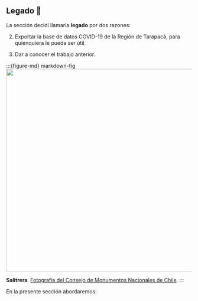## Legado 🔀

La sección decidí llamarla **legado** por dos razones:

2. Exportar la base de datos COVID-19 de la Región de Tarapacá, para quienquiera le pueda ser útil.

2. Dar a conocer el trabajo anterior.

:::{figure-md} markdown-fig
<img src="https://www.monumentos.gob.cl/sites/default/files/styles/large-16_9/public/articles-22615_imagen_06.jpg?itok=F0xvAI8v" width="550px">

**Salitrera**. <a href="https://www.monumentos.gob.cl/patrimonio-mundial/lista-actual/humberstone-santa-laura">Fotografía del Consejo de Monumentos Nacionales de Chile</a>.
:::

En la presente sección abordaremos:

```{tableofcontents}
```
